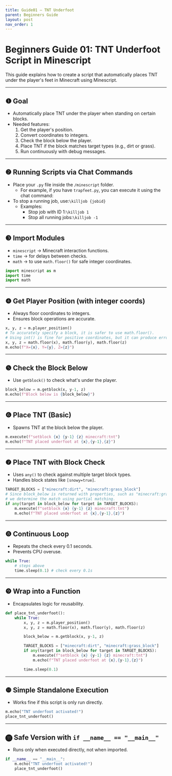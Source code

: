 ```yaml
---
title: Guide01 – TNT Underfoot
parent: Beginners Guide
layout: post
nav_order: 1
---
```


# Beginners Guide 01: TNT Underfoot Script in Minescript

This guide explains how to create a script that automatically places TNT under the player's feet in Minecraft using Minescript.

---

## ❶ Goal

- Automatically place TNT under the player when standing on certain blocks.
- Needed features:
  1. Get the player's position.
  2. Convert coordinates to integers.
  3. Check the block below the player.
  4. Place TNT if the block matches target types (e.g., dirt or grass).
  5. Run continuously with debug messages.

---

## ❷ Running Scripts via Chat Commands

- Place your `.py` file inside the `/minescript` folder.
  - For example, if you have `trapfeet.py`, you can execute it using the chat command:
- To stop a running job, use:`\killjob {jobid}`
  - Examples:
    - Stop job with ID 1:`\killjob 1`
    - Stop all running jobs:`\killjob -1`

---

## ❸ Import Modules

- `minescript` → Minecraft interaction functions.
- `time` → for delays between checks.
- `math` → to use `math.floor()` for safe integer coordinates.

```python
import minescript as m
import time
import math
```

---

## ❹ Get Player Position (with integer coords)

- Always floor coordinates to integers.
- Ensures block operations are accurate.

```python
x, y, z = m.player_position()
# To accurately specify a block, it is safer to use math.floor().
# Using int() is fine for positive coordinates, but it can produce errors for negative coordinates.
x, y, z = math.floor(x), math.floor(y), math.floor(z)
m.echo(f"X={x}, Y={y}, Z={z}")
```

---

## ❺ Check the Block Below

- Use `getblock()` to check what's under the player.

```python
block_below = m.getblock(x, y-1, z)
m.echo(f"Block below is {block_below}")
```

---

## ❻ Place TNT (Basic)

- Spawns TNT at the block below the player.

```python
m.execute(f"setblock {x} {y-1} {z} minecraft:tnt")
m.echo(f"TNT placed underfoot at {x},{y-1},{z}")
```

---

## ❼ Place TNT with Block Check

- Uses `any()` to check against multiple target block types.
- Handles block states like `[snowy=true]`.

```python
TARGET_BLOCKS = ["minecraft:dirt", "minecraft:grass_block"]
# Since block_below is returned with properties, such as "minecraft:grass_block[snowy=true]",
# we determine the match using partial matching.
if any(target in block_below for target in TARGET_BLOCKS):
    m.execute(f"setblock {x} {y-1} {z} minecraft:tnt")
    m.echo(f"TNT placed underfoot at {x},{y-1},{z}")
```

---

## ❽ Continuous Loop

- Repeats the check every 0.1 seconds.
- Prevents CPU overuse.

```python
while True:
    # steps above
    time.sleep(0.1) # check every 0.1s
```

---

## ❾ Wrap into a Function

- Encapsulates logic for reusability.

```python
def place_tnt_underfoot():
    while True:
        x, y, z = m.player_position()
        x, y, z = math.floor(x), math.floor(y), math.floor(z)

        block_below = m.getblock(x, y-1, z)

        TARGET_BLOCKS = ["minecraft:dirt", "minecraft:grass_block"]
        if any(target in block_below for target in TARGET_BLOCKS):
            m.execute(f"setblock {x} {y-1} {z} minecraft:tnt")
            m.echo(f"TNT placed underfoot at {x},{y-1},{z}")

        time.sleep(0.1) 
```

---

## ❿ Simple Standalone Execution

- Works fine if this script is only run directly.

```python
m.echo("TNT underfoot activated!")
place_tnt_underfoot()
```

---

## ⓫ Safe Version with `if __name__ == "__main__"`

- Runs only when executed directly, not when imported.

```python
if __name__ == "__main__":
    m.echo("TNT underfoot activated!")
    place_tnt_underfoot()
```
